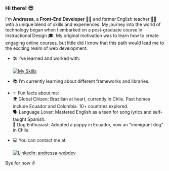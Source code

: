 ### Hi there! 😎

I'm **Andressa**, a **Front-End Developer** 👩‍💻 and former English teacher 👩‍🏫 with a unique blend of skills and experiences. My journey into the world of technology began when I embarked on a post-graduate course in Instructional Design 🎓. My original motivation was to learn how to create engaging online courses, but little did I know that this path would lead me to the exciting realm of web development.

- 🛠 I've learned and worked with:<br><br>
[![My Skills](https://skillicons.dev/icons?i=js,html,css,nodejs,react,firebase,jest,figma)](https://skillicons.dev)

- 📚 I’m currently learning about different frameworks and libraries.
  
- ✨ Fun facts about me: <br>
  🌍 Global Citizen: Brazilian at heart, currently in Chile. Past homes include Ecuador and Colombia. 10+ countries explored.<br>
  🗣 Language Lover: Mastered English as a teen for song lyrics and self-taught Spanish.<br>
  🐾 Dog Enthusiast: Adopted a puppy in Ecuador, now an "immigrant dog" in Chile.<br>

- 💻 You can contact me at:<br><br>
[![Linkedin: andressa-webdev](https://skillicons.dev/icons?i=linkedin)](https://www.linkedin.com/in/andressa-webdev/)

Bye for now ✌
